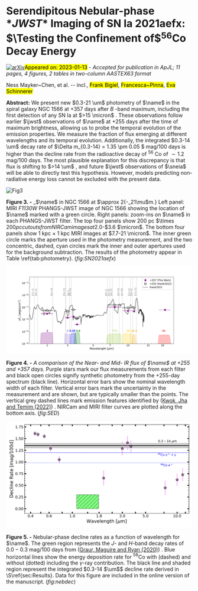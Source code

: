 <div class="macros" style="visibility:hidden;">
$\newcommand{\ensuremath}{}$
$\newcommand{\xspace}{}$
$\newcommand{\object}[1]{\texttt{#1}}$
$\newcommand{\farcs}{{.}''}$
$\newcommand{\farcm}{{.}'}$
$\newcommand{\arcsec}{''}$
$\newcommand{\arcmin}{'}$
$\newcommand{\ion}[2]{#1#2}$
$\newcommand{\textsc}[1]{\textrm{#1}}$
$\newcommand{\hl}[1]{\textrm{#1}}$
$\newcommand{\footnote}[1]{}$
$\newcommand{\head}[2]{\multicolumn{1}{>{\centering\arraybackslash}p{#1}}{\textbf{#2}}}$
$\newcommand{\name}{SN~2021aefx\xspace}$
$\newcommand{\mat}[1]{\textcolor{purple}{MAT: #1}}$
$\newcommand{\CITE}{\textcolor{orange}{(add citation))}\xspace}$
$\newcommand{\um}{\hbox{\ensuremath{\mu\rm m}}\xspace}$
$\newcommand{\jwst}{\emph{JWST}\xspace}$
$\newcommand{\sneia}{SNe Ia\xspace}$
$\newcommand{\snia}{SN Ia\xspace}$
$\newcommand{\tmax}{\hbox{\ensuremath{t_{\rm{max}}}}\xspace}$
$\newcommand{\fopt}{\hbox{\ensuremath{F_{\rm{opt}}}}\xspace}$
$\newcommand{\fmir}{\hbox{\ensuremath{F_{\rm{mIR}}}}\xspace}$
$\newcommand{\lak}[1]{\textcolor{maroon}{LAK: #1}}$
$\newcommand{\OSU}{\affil{Department of Astronomy, The Ohio State University, 140 West 18th Avenue, Columbus, Ohio 43210, USA}}$
$\newcommand{ÇAPP}{\affil{Center for Cosmology and Astroparticle Physics, 191 West Woodruff Avenue, Columbus, OH 43210, USA}}$
$\newcommand{\NRAO}{\affil{National Radio Astronomy Observatory, 520 Edgemont Road, Charlottesville, VA 22903-2475, USA}}$
$\newcommand{\UAlberta}{\affil{4-183 CCIS, University of Alberta, Edmonton, Alberta, T6G 2E1, Canada}}$
$\newcommand{\Rutgers}{\affiliation{Department of Physics and Astronomy, Rutgers, the State University of New Jersey,\\136 Frelinghuysen Road, Piscataway, NJ 08854, USA}}$
$\newcommand{\STScI}{\affiliation{Space Telescope Science Institute, 3700 San Martin Drive, Baltimore, MD 21218, USA}}$
$\newcommand{\Alberta}{\affil{Department of Physics, University of Alberta, Edmonton, AB T6G 2E1, Canada}}$
$\newcommand{\HD}{\affil{Astronomisches Rechen-Institut, Zentrum für Astronomie der Universität Heidelberg, Mönchhofstra\ss e 12-14, D-69120 Heidelberg, Germany}}$
$\newcommand{\ITA}{\affiliation{Universität Heidelberg, Zentrum für Astronomie, Institut für Theoretische Astrophysik, Albert-Ueberle-Str 2, D-69120 Heidelberg, Germany}}$
$\newcommand{\IWR}{\affiliation{Universität Heidelberg, Interdisziplinäres Zentrum für Wissenschaftliches Rechnen, Im Neuenheimer Feld 205, D-69120 Heidelberg, Germany}}$
$\newcommand{\ANU}{\affiliation{Research School of Astronomy and Astrophysics, Australian National University, Canberra, ACT 2611, Australia}}$
$\newcommand{\ASTROThreeD}{\affiliation{ARC Centre of Excellence for All Sky Astrophysics in 3 Dimensions (ASTRO 3D), Australia}}$
$\newcommand{\MPIA}{\affiliation{Max Planck Institute for Astronomy, Königstuhl 17, 69117 Heidelberg, Germany}}$
$\newcommand{\MISSING}{\affiliation{\textcolor{purple}{Need affiliation}}}$</div>

<div class="macros" style="visibility:hidden;">
$\newcommand{\ensuremath}{}$
$\newcommand{\xspace}{}$
$\newcommand{\object}[1]{\texttt{#1}}$
$\newcommand{\farcs}{{.}''}$
$\newcommand{\farcm}{{.}'}$
$\newcommand{\arcsec}{''}$
$\newcommand{\arcmin}{'}$
$\newcommand{\ion}[2]{#1#2}$
$\newcommand{\textsc}[1]{\textrm{#1}}$
$\newcommand{\hl}[1]{\textrm{#1}}$
$\newcommand{\footnote}[1]{}$
$\newcommand{\head}[2]{\multicolumn{1}{>{\centering\arraybackslash}p{#1}}{\textbf{#2}}}$
$\newcommand{\name}{SN~2021aefx\xspace}$
$\newcommand{\mat}[1]{\textcolor{purple}{MAT: #1}}$
$\newcommand{\CITE}{\textcolor{orange}{(add citation))}\xspace}$
$\newcommand{\um}{\hbox{\ensuremath{\mu\rm m}}\xspace}$
$\newcommand{\jwst}{\emph{JWST}\xspace}$
$\newcommand{\sneia}{SNe Ia\xspace}$
$\newcommand{\snia}{SN Ia\xspace}$
$\newcommand{\tmax}{\hbox{\ensuremath{t_{\rm{max}}}}\xspace}$
$\newcommand{\fopt}{\hbox{\ensuremath{F_{\rm{opt}}}}\xspace}$
$\newcommand{\fmir}{\hbox{\ensuremath{F_{\rm{mIR}}}}\xspace}$
$\newcommand{\lak}[1]{\textcolor{maroon}{LAK: #1}}$
$\newcommand{\OSU}{\affil{Department of Astronomy, The Ohio State University, 140 West 18th Avenue, Columbus, Ohio 43210, USA}}$
$\newcommand{ÇAPP}{\affil{Center for Cosmology and Astroparticle Physics, 191 West Woodruff Avenue, Columbus, OH 43210, USA}}$
$\newcommand{\NRAO}{\affil{National Radio Astronomy Observatory, 520 Edgemont Road, Charlottesville, VA 22903-2475, USA}}$
$\newcommand{\UAlberta}{\affil{4-183 CCIS, University of Alberta, Edmonton, Alberta, T6G 2E1, Canada}}$
$\newcommand{\Rutgers}{\affiliation{Department of Physics and Astronomy, Rutgers, the State University of New Jersey,\\136 Frelinghuysen Road, Piscataway, NJ 08854, USA}}$
$\newcommand{\STScI}{\affiliation{Space Telescope Science Institute, 3700 San Martin Drive, Baltimore, MD 21218, USA}}$
$\newcommand{\Alberta}{\affil{Department of Physics, University of Alberta, Edmonton, AB T6G 2E1, Canada}}$
$\newcommand{\HD}{\affil{Astronomisches Rechen-Institut, Zentrum für Astronomie der Universität Heidelberg, Mönchhofstra\ss e 12-14, D-69120 Heidelberg, Germany}}$
$\newcommand{\ITA}{\affiliation{Universität Heidelberg, Zentrum für Astronomie, Institut für Theoretische Astrophysik, Albert-Ueberle-Str 2, D-69120 Heidelberg, Germany}}$
$\newcommand{\IWR}{\affiliation{Universität Heidelberg, Interdisziplinäres Zentrum für Wissenschaftliches Rechnen, Im Neuenheimer Feld 205, D-69120 Heidelberg, Germany}}$
$\newcommand{\ANU}{\affiliation{Research School of Astronomy and Astrophysics, Australian National University, Canberra, ACT 2611, Australia}}$
$\newcommand{\ASTROThreeD}{\affiliation{ARC Centre of Excellence for All Sky Astrophysics in 3 Dimensions (ASTRO 3D), Australia}}$
$\newcommand{\MPIA}{\affiliation{Max Planck Institute for Astronomy, Königstuhl 17, 69117 Heidelberg, Germany}}$
$\newcommand{\MISSING}{\affiliation{\textcolor{purple}{Need affiliation}}}$</div>



<div id="title">

# Serendipitous Nebular-phase $*JWST*$ Imaging of SN Ia 2021aefx: $\Testing the Confinement of$$^{56}$Co Decay Energy

</div>
<div id="comments">

[![arXiv](https://img.shields.io/badge/arXiv-2301.05718-b31b1b.svg)](https://arxiv.org/abs/2301.05718)<mark>Appeared on: 2023-01-13</mark> - _Accepted for publication in ApJL; 11 pages, 4 figures, 2 tables in two-column AASTEX63 format_

</div>
<div id="authors">

Ness Mayker~Chen, et al. -- incl., <mark>Frank Bigiel</mark>, <mark>Francesca~Pinna</mark>, <mark>Eva Schinnerer</mark>

</div>
<div id="abstract">

**Abstract:** We present new $0.3-21 \um$ photometry of $\name$ in the spiral galaxy NGC 1566 at $+357$ days after $B$ -band maximum, including the first detection of any SN Ia at $>15 \micron$ . These observations follow earlier $\jwst$ observations of $\name$ at $+255$ days after the time of maximum brightness, allowing us to probe the temporal evolution of the emission properties. We measure the fraction of flux emerging at different wavelengths and its temporal evolution. Additionally, the integrated $0.3-14 \um$ decay rate of $\Delta m_{0.3-14} = 1.35 \pm 0.05 $ mag/100 days is higher than the decline rate from the radioactive decay of $^{56}$ Co of $\sim 1.2$ mag/100 days. The most plausible explanation for this discrepancy is that flux is shifting to $>14 \um$ , and future $\jwst$ observations of $\sneia$ will be able to directly test this hypothesis. However, models predicting non-radiative energy loss cannot be excluded with the present data.

</div>

<div id="div_fig1">

<img src="tmp_2301.05718/./SN2021aefx.png" alt="Fig3" width="100%"/>

**Figure 3. -** _$\name$ in NGC 1566 at $\approx 2{-_21\mu$m.} Left panel: MIRI *F1130W* PHANGS-JWST image of NGC 1566 showing the location of $\name$ marked with a green circle. Right panels: zoom-ins on $\name$ in each PHANGS-JWST filter. The top four panels show 200 pc $\times $200 pc cutouts from NIRCam images at 2.0$-$3.6 $\micron$. The bottom four panels show $1$ kpc $\times$ $1$ kpc MIRI images at $7.7-21  \micron$. The inner green circle marks the aperture used in the photometry measurement, and the two concentric, dashed, cyan circles mark the inner and outer apertures used for the background subtraction. The results of the photometry appear in Table \ref{tab:photometry}.  (*fig:SN2021aefx*)

</div>
<div id="div_fig2">

<img src="tmp_2301.05718/./SED.png" alt="Fig4" width="100%"/>

**Figure 4. -** _A comparison of the Near- and Mid- IR flux of $\name$ at +255 and +357 days._ Purple stars mark our flux measurements from each filter and  black open circles signify synthetic photometry from the +255-day spectrum (black line). Horizontal error bars show the nominal wavelength width of each filter. Vertical error bars mark the uncertainty in the measurement and are shown, but are typically smaller than the points. The vertical grey dashed lines mark emission features identified by  ([Kwok, Jha and Temim (2022)]()) . NIRCam and MIRI filter curves are plotted along the bottom axis.
 (*fig:SED*)

</div>
<div id="div_fig3">

<img src="tmp_2301.05718/./nebdec.png" alt="Fig5" width="100%"/>

**Figure 5. -** Nebular-phase decline rates as a function of wavelength for $\name$. The green region represents the $J$- and $H$-band decay rates of $0.0-0.3$ mag/100 days from  ([Graur, Maguire and Ryan (2020)]()) . Blue horizontal lines show the energy deposition rate for $^{56}$Co with (dashed) and without (dotted) including the $\gamma$-ray contribution. The black line and shaded region represent the integrated $0.3-14 $\um$$ decline rate derived in \S\ref{sec:Results}. Data for this figure are included in the online version of the manuscript. (*fig:nebdec*)

</div>